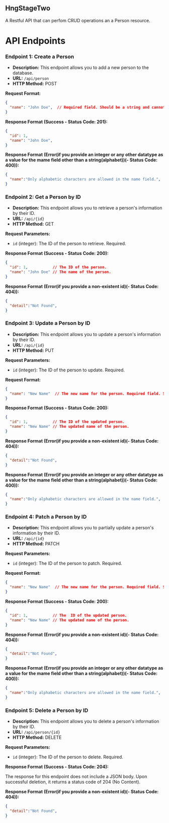 ## HngStageTwo
A Restful API that can perfom CRUD operations an a Person resource.

# API Endpoints

### Endpoint 1: Create a Person

- **Description:** This endpoint allows you to add a new person to the database.
- **URL:** `/api/person`
- **HTTP Method:** POST

**Request Format:**
```json
{
  "name": "John Doe",  // Required field. Should be a string and cannot be blank.
}
```

**Response Format (Success - Status Code: 201):**

```json
{
  "id": 1,
  "name": "John Doe",
}
```

**Response Format (Error(if you provide an integer or any other datatype as a value for the mame field other than a string(alphabet))(- Status Code: 400)):**

```json
{
  "name":"Only alphabetic characters are allowed in the name field.",
}
```


### Endpoint 2: Get a Person by ID

- **Description:** This endpoint allows you to retrieve a person's information by their ID.
- **URL:** `/api/{id}`
- **HTTP Method:** GET

**Request Parameters:**

- `id` (integer): The ID of the person to retrieve. Required.

**Response Format (Success - Status Code: 200):**

```json
{
  "id": 1,           // The ID of the person.
  "name": "John Doe" // The name of the person.
}
```

**Response Format (Error(if you provide a non-existent id)(- Status Code: 404)):**

```json
{
  "detail":"Not Found",
}
```



### Endpoint 3: Update a Person by ID

- **Description:** This endpoint allows you to update a person's information by their ID.
- **URL:** `/api/{id}`
- **HTTP Method:** PUT

**Request Parameters:**

- `id` (integer): The ID of the person to update. Required.
  
**Request Format:**

```json
{
  "name": "New Name"  // The new name for the person. Required field. Should be a string and cannot be blank.
}
```
**Response Format (Success - Status Code: 200):**

```json
{
  "id": 1,           // The ID of the updated person.
  "name": "New Name" // The updated name of the person.
}
```

**Response Format (Error(if you provide a non-existent id)(- Status Code: 404)):**

```json
{
  "detail":"Not Found",
}
```
**Response Format (Error(if you provide an integer or any other datatype as a value for the mame field other than a string(alphabet))(- Status Code: 400)):**

```json
{
  "name":"Only alphabetic characters are allowed in the name field.",
}
```



### Endpoint 4: Patch a Person by ID

- **Description:** This endpoint allows you to partially update a person's information by their ID.
- **URL:** `/api/{id}`
- **HTTP Method:** PATCH

**Request Parameters:**

- `id` (integer): The ID of the person to patch. Required.
  
**Request Format:**

```json
{
  "name": "New Name"  // The new name for the person. Required field. Should be a string and cannot be blank.
}
```
**Response Format (Success - Status Code: 200):**

```json
{
  "id": 1,           // The  ID of the updated person.
  "name": "New Name" // The updated name of the person.
}
```

**Response Format (Error(if you provide a non-existent id)(- Status Code: 404)):**

```json
{
  "detail":"Not Found",
}
```
**Response Format (Error(if you provide an integer or any other datatype as a value for the mame field other than a string(alphabet))(- Status Code: 400)):**

```json
{
  "name":"Only alphabetic characters are allowed in the name field.",
}
```

### Endpoint 5: Delete a Person by ID

- **Description:** This endpoint allows you to delete a person's information by their ID.
- **URL:** `/api/person/{id}`
- **HTTP Method:** DELETE

**Request Parameters:**

- `id` (integer): The ID of the person to delete. Required.

**Response Format (Success - Status Code: 204):**

The response for this endpoint does not include a JSON body. Upon successful deletion, it returns a status code of 204 (No Content).

**Response Format (Error(if you provide a non-existent id)(- Status Code: 404)):**

```json
{
  "detail":"Not Found",
}
```









